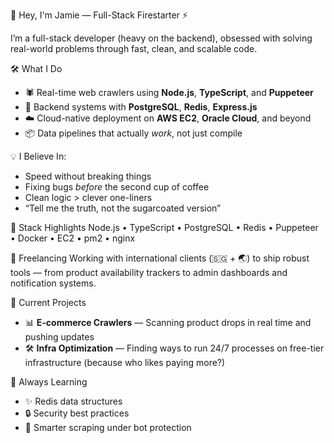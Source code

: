 👋 Hey, I'm Jamie — Full-Stack Firestarter ⚡

I’m a full-stack developer (heavy on the backend), obsessed with solving real-world problems through fast, clean, and scalable code.

🛠 What I Do
- 🕷 Real-time web crawlers using **Node.js**, **TypeScript**, and **Puppeteer**
- 🔐 Backend systems with **PostgreSQL**, **Redis**, **Express.js**
- ☁️ Cloud-native deployment on **AWS EC2**, **Oracle Cloud**, and beyond
- 📦 Data pipelines that actually *work*, not just compile

💡 I Believe In:
- Speed without breaking things  
- Fixing bugs *before* the second cup of coffee  
- Clean logic > clever one-liners  
- “Tell me the truth, not the sugarcoated version”

🧰 Stack Highlights
Node.js • TypeScript • PostgreSQL • Redis • Puppeteer • Docker • EC2 • pm2 • nginx

💼 Freelancing
Working with international clients (🇸🇬 + 🌏) to ship robust tools — from product availability trackers to admin dashboards and notification systems.

📍 Current Projects
- 📊 **E-commerce Crawlers** — Scanning product drops in real time and pushing updates
- 🛠 **Infra Optimization** — Finding ways to run 24/7 processes on free-tier infrastructure (because who likes paying more?)

🧠 Always Learning
- ✨ Redis data structures
- 🔒 Security best practices
- 🧱 Smarter scraping under bot protection

<!---
jamillessn/jamillessn is a ✨ special ✨ repository because its `README.md` (this file) appears on your GitHub profile.
You can click the Preview link to take a look at your changes.
--->
